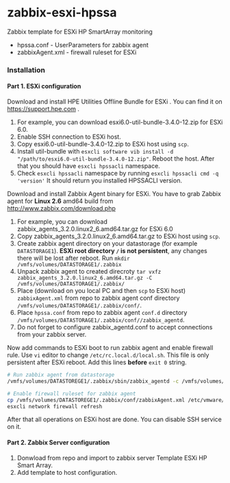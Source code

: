 # zabbix-esxi-hpssa
Zabbix template for ESXi HP SmartArray monitoring

* hpssa.conf - UserParameters for zabbix agent
* zabbixAgent.xml - firewall ruleset for ESXi

### Installation

#### Part 1. ESXi configuration
Download and install HPE Utilities Offline Bundle for ESXi <your version>. You can find it on https://support.hpe.com .

1. For example, you can download esxi6.0-util-bundle-3.4.0-12.zip for ESXi 6.0.
2. Enable SSH connection to ESXi host.
3. Copy esxi6.0-util-bundle-3.4.0-12.zip to ESXi host using `scp`.
4. Install util-bundle with `esxcli software vib install -d "/path/to/esxi6.0-util-bundle-3.4.0-12.zip"`. 
Reboot the host. After that you should have `esxcli hpssacli` namespace.
5. Check `esxcli hpssacli` namespace by running `esxcli hpssacli cmd -q 'version'`
It should return you installed HPSSACLI version.

Download and install Zabbix Agent binary for ESXi. 
You have to grab Zabbix agent for **Linux 2.6** amd64 build from http://www.zabbix.com/download.php

1. For example, you can download zabbix_agents_3.2.0.linux2_6.amd64.tar.gz for ESXi 6.0 
2. Copy zabbix_agents_3.2.0.linux2_6.amd64.tar.gz to ESXi host using `scp`.
3. Create zabbix agent directory on your datastorage (for example `DATASTORAGE1`).
**ESXi root directory  `/`  is not persistent**, any changes there will be lost after reboot.
Run `mkdir /vmfs/volumes/DATASTORAGE1/.zabbix`
4. Unpack zabbix agent to created direcroty
`tar vxfz zabbix_agents_3.2.0.linux2_6.amd64.tar.gz -C /vmfs/volumes/DATASTORAGE1/.zabbix/`
5. Place (download on you local PC and then `scp` to ESXi host) `zabbixAgent.xml` from repo to zabbix agent conf directory `/vmfs/volumes/DATASTORAGE1/.zabbix/conf/`.
6. Place `hpssa.conf` from repo to zabbix agent `conf.d` directory `/vmfs/volumes/DATASTORAGE1/.zabbix/conf//zabbix_agentd`.
7. Do not forget to configure zabbix_agentd.conf to accept connections from your zabbix server.

Now add commands to ESXi boot to run zabbix agent and enable firewall rule.
Use `vi` editor to change `/etc/rc.local.d/local.sh`. This file is only persistent after ESXi reboot.
Add this lines **before** `exit 0` string.
```bash
# Run zabbix agent from datastorage
/vmfs/volumes/DATASTOREGE1/.zabbix/sbin/zabbix_agentd -c /vmfs/volumes/DATASTOREGE1/.zabbix/conf/zabbix_agentd.conf

# Enable firewall ruleset for zabbix agent
cp /vmfs/volumes/DATASTOREGE1/.zabbix/conf/zabbixAgent.xml /etc/vmware/firewall/zabbixAgent.xml
esxcli network firewall refresh
``` 

After that all operations on ESXi host are done. You can disable SSH service on it.

#### Part 2. Zabbix Server configuration

1. Donwload from repo and import to zabbix server Template ESXi HP Smart Array.
2. Add template to host configuration.